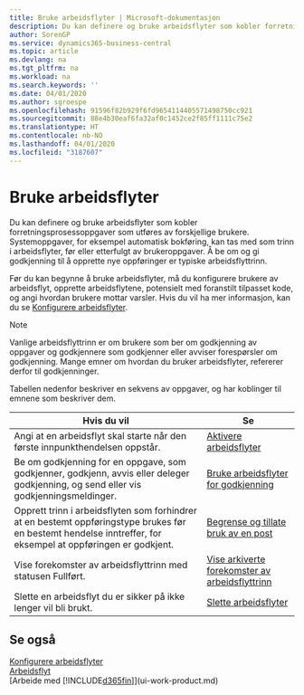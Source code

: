 ```yaml
---
title: Bruke arbeidsflyter | Microsoft-dokumentasjon
description: Du kan definere og bruke arbeidsflyter som kobler forretningsprosessoppgaver som utføres av forskjellige brukere. Systemoppgaver, for eksempel automatisk bokføring, kan tas med som trinn i arbeidsflyter, før eller etterfulgt av brukeroppgaver. Å be om og gi godkjenning til å opprette nye oppføringer er typiske arbeidsflyttrinn.
author: SorenGP
ms.service: dynamics365-business-central
ms.topic: article
ms.devlang: na
ms.tgt_pltfrm: na
ms.workload: na
ms.search.keywords: ''
ms.date: 04/01/2020
ms.author: sgroespe
ms.openlocfilehash: 91596f82b929f6fd9654114405571498750cc921
ms.sourcegitcommit: 88e4b30eaf6fa32af0c1452ce2f85ff1111c75e2
ms.translationtype: HT
ms.contentlocale: nb-NO
ms.lasthandoff: 04/01/2020
ms.locfileid: "3187607"
---
```

# <a name="using-workflows"></a>Bruke arbeidsflyter
Du kan definere og bruke arbeidsflyter som kobler forretningsprosessoppgaver som utføres av forskjellige brukere. Systemoppgaver, for eksempel automatisk bokføring, kan tas med som trinn i arbeidsflyter, før eller etterfulgt av brukeroppgaver. Å be om og gi godkjenning til å opprette nye oppføringer er typiske arbeidsflyttrinn.  

 Før du kan begynne å bruke arbeidsflyter, må du konfigurere brukere av arbeidsflyt, opprette arbeidsflytene, potensielt med foranstilt tilpasset kode, og angi hvordan brukere mottar varsler. Hvis du vil ha mer informasjon, kan du se [Konfigurere arbeidsflyter](across-set-up-workflows.md).  

> [!NOTE]  
>  Vanlige arbeidsflyttrinn er om brukere som ber om godkjenning av oppgaver og godkjennere som godkjenner eller avviser forespørsler om godkjenning. Mange emner om hvordan du bruker arbeidsflyter, refererer derfor til godkjenninger.  

 Tabellen nedenfor beskriver en sekvens av oppgaver, og har koblinger til emnene som beskriver dem.  

|**Hvis du vil**|**Se**|  
|------------|-------------|  
|Angi at en arbeidsflyt skal starte når den første innpunkthendelsen oppstår.|[Aktivere arbeidsflyter](across-how-to-enable-workflows.md)|  
|Be om godkjenning for en oppgave, som godkjenner, godkjenn, avvis eller deleger godkjenning, og send eller vis godkjenningsmeldinger.|[Bruke arbeidsflyter for godkjenning](across-how-use-approval-workflows.md)|  
|Opprett trinn i arbeidsflyten som forhindrer at en bestemt oppføringstype brukes før en bestemt hendelse inntreffer, for eksempel at oppføringen er godkjent.|[Begrense og tillate bruk av en post](across-how-to-restrict-and-allow-usage-of-a-record.md)|  
|Vise forekomster av arbeidsflyttrinn med statusen Fullført.|[Vise arkiverte forekomster av arbeidsflyttrinn](across-how-to-view-archived-workflow-step-instances.md)|  
|Slette en arbeidsflyt du er sikker på ikke lenger vil bli brukt.|[Slette arbeidsflyter](across-how-to-delete-workflows.md)|  

## <a name="see-also"></a>Se også  
[Konfigurere arbeidsflyter](across-set-up-workflows.md)   
[Arbeidsflyt](across-workflow.md)   
[Arbeide med [!INCLUDE[d365fin](includes/d365fin_md.md)]](ui-work-product.md)
